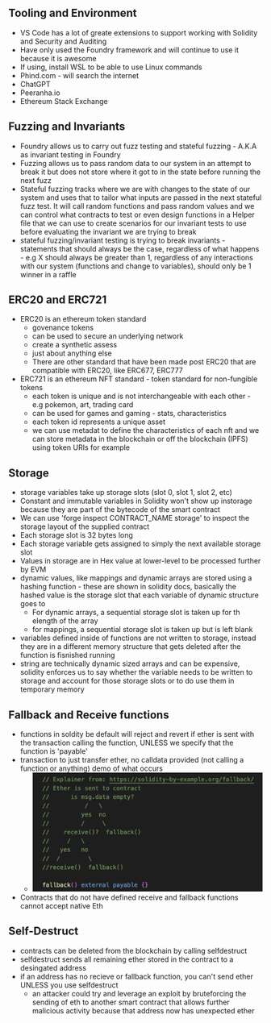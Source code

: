 ## Tooling and Environment

- VS Code has a lot of greate extensions to support working with Solidity and Security and Auditing
- Have only used the Foundry framework and will continue to use it because it is awesome
- If using, install WSL to be able to use Linux commands
- Phind.com - will search the internet
- ChatGPT
- Peeranha.io
- Ethereum Stack Exchange

## Fuzzing and Invariants

- Foundry allows us to carry out fuzz testing and stateful fuzzing - A.K.A as invariant testing in Foundry
- Fuzzing allows us to pass random data to our system in an attempt to break it but does not store where it got to in the state before running the next fuzz
- Stateful fuzzing tracks where we are with changes to the state of our system and uses that to tailor what inputs are passed in the next stateful fuzz test. It will call random functions and pass random values and we can control what contracts to test or even design functions in a Helper file that we can use to create scenarios for our invariant tests to use before evaluating the invariant we are trying to break
- stateful fuzzing/invariant testing is trying to break invariants - statements that should always be the case, regardless of what happens - e.g X should always be greater than 1, regardless of any interactions with our system (functions and change to variables), should only be 1 winner in a raffle

## ERC20 and ERC721

- ERC20 is an ethereum token standard
  - govenance tokens
  - can be used to secure an underlying network
  - create a synthetic assess
  - just about anything else
  - There are other standard that have been made post ERC20 that are compatible with ERC20, like ERC677, ERC777
- ERC721 is an ethereum NFT standard - token standard for non-fungible tokens
  - each token is unique and is not interchangeable with each other - e.g pokemon, art, trading card
  - can be used for games and gaming - stats, characteristics
  - each token id represents a unique asset
  - we can use metadat to define the characteristics of each nft and we can store metadata in the blockchain or off the blockchain (IPFS) using token URIs for example

## Storage

- storage variables take up storage slots (slot 0, slot 1, slot 2, etc)
- Constant and immutable variables in Solidity won't show up instorage because they are part of the bytecode of the smart contract
- We can use 'forge inspect CONTRACT_NAME storage' to inspect the storage layout of the supplied contract
- Each storage slot is 32 bytes long
- Each storage variable gets assigned to simply the next available storage slot
- Values in storage are in Hex value at lower-level to be processed further by EVM
- dynamic values, like mappings and dynamic arrays are stored using a hashing function - these are shown in solidity docs, basically the hashed value is the storage slot that each variable of dynamic structure goes to
  - For dynamic arrays, a sequential storage slot is taken up for th elength of the array
  - for mappings, a sequential storage slot is taken up but is left blank
- variables defined inside of functions are not written to storage, instead they are in a different memory structure that gets deleted after the function is fisnished running
- string are technically dynamic sized arrays and can be expensive, solidity enforces us to say whether the variable needs to be written to storage and account for those storage slots or to do use them in temporary memory

## Fallback and Receive functions

- functions in soldity be default will reject and revert if ether is sent with the transaction calling the function, UNLESS we specify that the function is 'payable'
- transaction to just transfer ether, no calldata provided (not calling a function or anything) demo of what occurs
  - ![Flowchart of Receive and Fallback](support_notes/recieve_fallback_flow_demo.PNG)
- Contracts that do not have defined receive and fallback functions cannot accept native Eth

## Self-Destruct

- contracts can be deleted from the blockchain by calling selfdestruct
- selfdestruct sends all remaining ether stored in the contract to a desingated address
- if an address has no recieve or fallback function, you can't send ether UNLESS you use selfdestruct
  - an attacker could try and leverage an exploit by bruteforcing the sending of eth to another smart contract that allows further malicious activity because that address now has unexpected ether